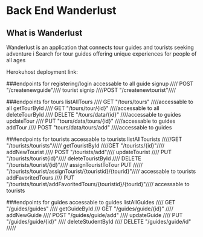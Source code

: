 # Back End Wanderlust

## What is Wanderlust
Wanderlust is an application that connects tour guides and tourists seeking adventure i
Search for tour guides offering unique experiences for people of all ages

Herokuhost deployment link:

###endpoints for registering/login  accessable to all
guide signup //// POST "/createnewguide"////
tourist signip ////POST "/createnewtourist"////

###endpoints for tours
listAllTours    //// GET "/tours/tours" ////accessable to all
getTourById   //// GET "/tours/tour/{id}" ////accessable to all
deleteTourById  //// DELETE "/tours/data/{id}" ////accessable to guides
updateTour   ////  PUT "tours/data/tours/{id}" ////accessable to guides
addTour   ////  POST "tours/data/tours/add" ////accessable to guides

###endpoints for tourists accessable to tourists
listAllTourists /////GET "/tourists/tourists"///// 
getTouristById ////GET "/tourists/{id}"//// 
addNewTourist  //// POST   "/tourists/add"////
updateTourist    //// PUT  "/tourists/tourist{id}"//// 
deleteTouristById  //// DELETE "/tourists/tourist/{id}"//// 
assignTouristToTour PUT ///// "/tourists/tourist/assignTourist/{touristid}/{tourid}"//// accessable to tourists
addFavoritedTours //// PUT   "/tourists/tourist/addFavoritedTours/{touristid}/{tourid}"//// accessable to tourists

###endpoints for guides accessable to guides
listAllGuides   //// GET "/guides/guides" ////
getGuideById  /// GET "/guides/guide/{id}" ////
addNewGuide  //// POST "/guides/guide/add" ////
updateGuide  //// PUT  "/guides/guide/{id}" ////
deleteStudentById   //// DELETE  "/guides/guide/id" /////








